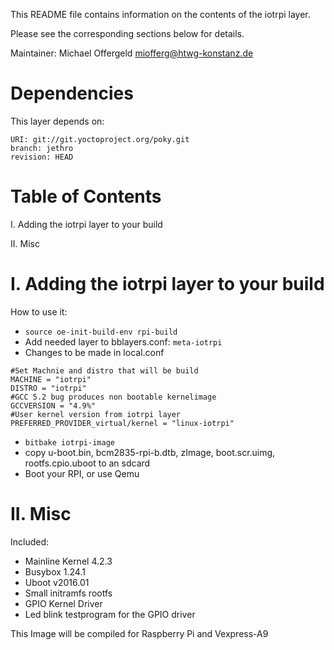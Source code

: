 This README file contains information on the contents of the
iotrpi layer.

Please see the corresponding sections below for details.

Maintainer: Michael Offergeld <miofferg@htwg-konstanz.de>

Dependencies
============

This layer depends on:

```
URI: git://git.yoctoproject.org/poky.git
branch: jethro
revision: HEAD
```

Table of Contents
=================

  I. Adding the iotrpi layer to your build
  
 II. Misc


I. Adding the iotrpi layer to your build
=================================================

How to use it:

- ```source oe-init-build-env rpi-build```
- Add needed layer to bblayers.conf: ```meta-iotrpi```
- Changes to be made in local.conf
```
#Set Machnie and distro that will be build
MACHINE = "iotrpi"
DISTRO = "iotrpi"
#GCC 5.2 bug produces non bootable kernelimage 
GCCVERSION = "4.9%"
#User kernel version from iotrpi layer
PREFERRED_PROVIDER_virtual/kernel = "linux-iotrpi"
```
- ```bitbake iotrpi-image```
- copy u-boot.bin, bcm2835-rpi-b.dtb, zImage, boot.scr.uimg, rootfs.cpio.uboot to an sdcard
- Boot your RPI, or use Qemu

II. Misc
========

Included:

* Mainline Kernel 4.2.3
* Busybox 1.24.1
* Uboot v2016.01
* Small initramfs rootfs
* GPIO Kernel Driver
* Led blink testprogram for the GPIO driver

This Image will be compiled for Raspberry Pi and Vexpress-A9


